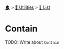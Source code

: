 <!--startTocHeader-->
[🏠](../../README.md) > [🔧 Utilities](../README.md) > [🧺 List](README.md)
# Contain
<!--endTocHeader-->

TODO: Write about `Contain`

<!--startTocSubTopic-->
<!--endTocSubTopic-->